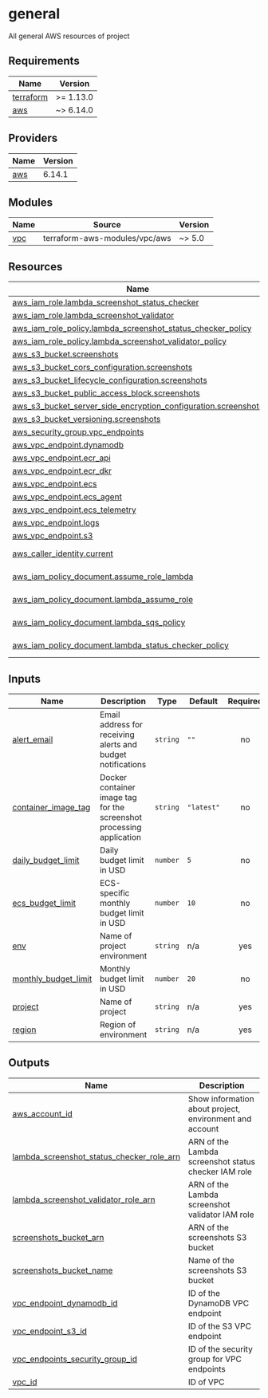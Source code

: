 # general

All general AWS resources of project

<!-- BEGIN_TF_DOCS -->
## Requirements

| Name | Version |
|------|---------|
| <a name="requirement_terraform"></a> [terraform](#requirement\_terraform) | >= 1.13.0 |
| <a name="requirement_aws"></a> [aws](#requirement\_aws) | ~> 6.14.0 |

## Providers

| Name | Version |
|------|---------|
| <a name="provider_aws"></a> [aws](#provider\_aws) | 6.14.1 |

## Modules

| Name | Source | Version |
|------|--------|---------|
| <a name="module_vpc"></a> [vpc](#module\_vpc) | terraform-aws-modules/vpc/aws | ~> 5.0 |

## Resources

| Name | Type |
|------|------|
| [aws_iam_role.lambda_screenshot_status_checker](https://registry.terraform.io/providers/hashicorp/aws/latest/docs/resources/iam_role) | resource |
| [aws_iam_role.lambda_screenshot_validator](https://registry.terraform.io/providers/hashicorp/aws/latest/docs/resources/iam_role) | resource |
| [aws_iam_role_policy.lambda_screenshot_status_checker_policy](https://registry.terraform.io/providers/hashicorp/aws/latest/docs/resources/iam_role_policy) | resource |
| [aws_iam_role_policy.lambda_screenshot_validator_policy](https://registry.terraform.io/providers/hashicorp/aws/latest/docs/resources/iam_role_policy) | resource |
| [aws_s3_bucket.screenshots](https://registry.terraform.io/providers/hashicorp/aws/latest/docs/resources/s3_bucket) | resource |
| [aws_s3_bucket_cors_configuration.screenshots](https://registry.terraform.io/providers/hashicorp/aws/latest/docs/resources/s3_bucket_cors_configuration) | resource |
| [aws_s3_bucket_lifecycle_configuration.screenshots](https://registry.terraform.io/providers/hashicorp/aws/latest/docs/resources/s3_bucket_lifecycle_configuration) | resource |
| [aws_s3_bucket_public_access_block.screenshots](https://registry.terraform.io/providers/hashicorp/aws/latest/docs/resources/s3_bucket_public_access_block) | resource |
| [aws_s3_bucket_server_side_encryption_configuration.screenshots](https://registry.terraform.io/providers/hashicorp/aws/latest/docs/resources/s3_bucket_server_side_encryption_configuration) | resource |
| [aws_s3_bucket_versioning.screenshots](https://registry.terraform.io/providers/hashicorp/aws/latest/docs/resources/s3_bucket_versioning) | resource |
| [aws_security_group.vpc_endpoints](https://registry.terraform.io/providers/hashicorp/aws/latest/docs/resources/security_group) | resource |
| [aws_vpc_endpoint.dynamodb](https://registry.terraform.io/providers/hashicorp/aws/latest/docs/resources/vpc_endpoint) | resource |
| [aws_vpc_endpoint.ecr_api](https://registry.terraform.io/providers/hashicorp/aws/latest/docs/resources/vpc_endpoint) | resource |
| [aws_vpc_endpoint.ecr_dkr](https://registry.terraform.io/providers/hashicorp/aws/latest/docs/resources/vpc_endpoint) | resource |
| [aws_vpc_endpoint.ecs](https://registry.terraform.io/providers/hashicorp/aws/latest/docs/resources/vpc_endpoint) | resource |
| [aws_vpc_endpoint.ecs_agent](https://registry.terraform.io/providers/hashicorp/aws/latest/docs/resources/vpc_endpoint) | resource |
| [aws_vpc_endpoint.ecs_telemetry](https://registry.terraform.io/providers/hashicorp/aws/latest/docs/resources/vpc_endpoint) | resource |
| [aws_vpc_endpoint.logs](https://registry.terraform.io/providers/hashicorp/aws/latest/docs/resources/vpc_endpoint) | resource |
| [aws_vpc_endpoint.s3](https://registry.terraform.io/providers/hashicorp/aws/latest/docs/resources/vpc_endpoint) | resource |
| [aws_caller_identity.current](https://registry.terraform.io/providers/hashicorp/aws/latest/docs/data-sources/caller_identity) | data source |
| [aws_iam_policy_document.assume_role_lambda](https://registry.terraform.io/providers/hashicorp/aws/latest/docs/data-sources/iam_policy_document) | data source |
| [aws_iam_policy_document.lambda_assume_role](https://registry.terraform.io/providers/hashicorp/aws/latest/docs/data-sources/iam_policy_document) | data source |
| [aws_iam_policy_document.lambda_sqs_policy](https://registry.terraform.io/providers/hashicorp/aws/latest/docs/data-sources/iam_policy_document) | data source |
| [aws_iam_policy_document.lambda_status_checker_policy](https://registry.terraform.io/providers/hashicorp/aws/latest/docs/data-sources/iam_policy_document) | data source |

## Inputs

| Name | Description | Type | Default | Required |
|------|-------------|------|---------|:--------:|
| <a name="input_alert_email"></a> [alert\_email](#input\_alert\_email) | Email address for receiving alerts and budget notifications | `string` | `""` | no |
| <a name="input_container_image_tag"></a> [container\_image\_tag](#input\_container\_image\_tag) | Docker container image tag for the screenshot processing application | `string` | `"latest"` | no |
| <a name="input_daily_budget_limit"></a> [daily\_budget\_limit](#input\_daily\_budget\_limit) | Daily budget limit in USD | `number` | `5` | no |
| <a name="input_ecs_budget_limit"></a> [ecs\_budget\_limit](#input\_ecs\_budget\_limit) | ECS-specific monthly budget limit in USD | `number` | `10` | no |
| <a name="input_env"></a> [env](#input\_env) | Name of project environment | `string` | n/a | yes |
| <a name="input_monthly_budget_limit"></a> [monthly\_budget\_limit](#input\_monthly\_budget\_limit) | Monthly budget limit in USD | `number` | `20` | no |
| <a name="input_project"></a> [project](#input\_project) | Name of project | `string` | n/a | yes |
| <a name="input_region"></a> [region](#input\_region) | Region of environment | `string` | n/a | yes |

## Outputs

| Name | Description |
|------|-------------|
| <a name="output_aws_account_id"></a> [aws\_account\_id](#output\_aws\_account\_id) | Show information about project, environment and account |
| <a name="output_lambda_screenshot_status_checker_role_arn"></a> [lambda\_screenshot\_status\_checker\_role\_arn](#output\_lambda\_screenshot\_status\_checker\_role\_arn) | ARN of the Lambda screenshot status checker IAM role |
| <a name="output_lambda_screenshot_validator_role_arn"></a> [lambda\_screenshot\_validator\_role\_arn](#output\_lambda\_screenshot\_validator\_role\_arn) | ARN of the Lambda screenshot validator IAM role |
| <a name="output_screenshots_bucket_arn"></a> [screenshots\_bucket\_arn](#output\_screenshots\_bucket\_arn) | ARN of the screenshots S3 bucket |
| <a name="output_screenshots_bucket_name"></a> [screenshots\_bucket\_name](#output\_screenshots\_bucket\_name) | Name of the screenshots S3 bucket |
| <a name="output_vpc_endpoint_dynamodb_id"></a> [vpc\_endpoint\_dynamodb\_id](#output\_vpc\_endpoint\_dynamodb\_id) | ID of the DynamoDB VPC endpoint |
| <a name="output_vpc_endpoint_s3_id"></a> [vpc\_endpoint\_s3\_id](#output\_vpc\_endpoint\_s3\_id) | ID of the S3 VPC endpoint |
| <a name="output_vpc_endpoints_security_group_id"></a> [vpc\_endpoints\_security\_group\_id](#output\_vpc\_endpoints\_security\_group\_id) | ID of the security group for VPC endpoints |
| <a name="output_vpc_id"></a> [vpc\_id](#output\_vpc\_id) | ID of VPC |
<!-- END_TF_DOCS -->
